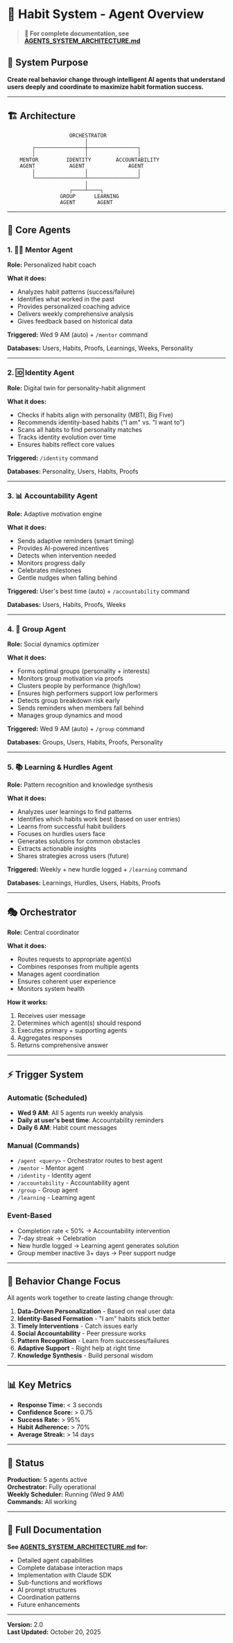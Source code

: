 # 🤖 Habit System - Agent Overview

> **📖 For complete documentation, see [AGENTS_SYSTEM_ARCHITECTURE.md](./AGENTS_SYSTEM_ARCHITECTURE.md)**

## 🎯 System Purpose

**Create real behavior change through intelligent AI agents that understand users deeply and coordinate to maximize habit formation success.**

---

## 🏗️ Architecture

```
                    ORCHESTRATOR
                         │
        ┌────────────────┼────────────────┐
        │                │                │
    MENTOR         IDENTITY        ACCOUNTABILITY
    AGENT           AGENT              AGENT
        │                │                │
        └────────────────┴────────────────┘
                         │
                    ┌────┴────┐
                 GROUP      LEARNING
                 AGENT       AGENT
```

---

## 🤖 Core Agents

### 1. 🧘‍♂️ Mentor Agent
**Role:** Personalized habit coach

**What it does:**
- Analyzes habit patterns (success/failure)
- Identifies what worked in the past
- Provides personalized coaching advice
- Delivers weekly comprehensive analysis
- Gives feedback based on historical data

**Triggered:** Wed 9 AM (auto) + `/mentor` command

**Databases:** Users, Habits, Proofs, Learnings, Weeks, Personality

---

### 2. 🆔 Identity Agent
**Role:** Digital twin for personality-habit alignment

**What it does:**
- Checks if habits align with personality (MBTI, Big Five)
- Recommends identity-based habits ("I am" vs. "I want to")
- Scans all habits to find personality matches
- Tracks identity evolution over time
- Ensures habits reflect core values

**Triggered:** `/identity` command

**Databases:** Personality, Users, Habits, Proofs

---

### 3. 📊 Accountability Agent
**Role:** Adaptive motivation engine

**What it does:**
- Sends adaptive reminders (smart timing)
- Provides AI-powered incentives
- Detects when intervention needed
- Monitors progress daily
- Celebrates milestones
- Gentle nudges when falling behind

**Triggered:** User's best time (auto) + `/accountability` command

**Databases:** Users, Habits, Proofs, Weeks

---

### 4. 👥 Group Agent
**Role:** Social dynamics optimizer

**What it does:**
- Forms optimal groups (personality + interests)
- Monitors group motivation via proofs
- Clusters people by performance (high/low)
- Ensures high performers support low performers
- Detects group breakdown risk early
- Sends reminders when members fall behind
- Manages group dynamics and mood

**Triggered:** Wed 9 AM (auto) + `/group` command

**Databases:** Groups, Users, Habits, Proofs, Personality

---

### 5. 📚 Learning & Hurdles Agent
**Role:** Pattern recognition and knowledge synthesis

**What it does:**
- Analyzes user learnings to find patterns
- Identifies which habits work best (based on user entries)
- Learns from successful habit builders
- Focuses on hurdles users face
- Generates solutions for common obstacles
- Extracts actionable insights
- Shares strategies across users (future)

**Triggered:** Weekly + new hurdle logged + `/learning` command

**Databases:** Learnings, Hurdles, Users, Habits, Proofs

---

## 🎭 Orchestrator

**Role:** Central coordinator

**What it does:**
- Routes requests to appropriate agent(s)
- Combines responses from multiple agents
- Manages agent coordination
- Ensures coherent user experience
- Monitors system health

**How it works:**
1. Receives user message
2. Determines which agent(s) should respond
3. Executes primary + supporting agents
4. Aggregates responses
5. Returns comprehensive answer

---

## ⚡ Trigger System

### Automatic (Scheduled)
- **Wed 9 AM**: All 5 agents run weekly analysis
- **Daily at user's best time**: Accountability reminders
- **Daily 6 AM**: Habit count messages

### Manual (Commands)
- `/agent <query>` - Orchestrator routes to best agent
- `/mentor` - Mentor agent
- `/identity` - Identity agent
- `/accountability` - Accountability agent
- `/group` - Group agent
- `/learning` - Learning agent

### Event-Based
- Completion rate < 50% → Accountability intervention
- 7-day streak → Celebration
- New hurdle logged → Learning agent generates solution
- Group member inactive 3+ days → Peer support nudge

---

## 🎯 Behavior Change Focus

All agents work together to create lasting change through:

1. **Data-Driven Personalization** - Based on real user data
2. **Identity-Based Formation** - "I am" habits stick better
3. **Timely Interventions** - Catch issues early
4. **Social Accountability** - Peer pressure works
5. **Pattern Recognition** - Learn from successes/failures
6. **Adaptive Support** - Right help at right time
7. **Knowledge Synthesis** - Build personal wisdom

---

## 📊 Key Metrics

- **Response Time:** < 3 seconds
- **Confidence Score:** > 0.75
- **Success Rate:** > 95%
- **Habit Adherence:** > 70%
- **Average Streak:** > 14 days

---

## 🚀 Status

**Production:** 5 agents active  
**Orchestrator:** Fully operational  
**Weekly Scheduler:** Running (Wed 9 AM)  
**Commands:** All working  

---

## 📖 Full Documentation

**See [AGENTS_SYSTEM_ARCHITECTURE.md](./AGENTS_SYSTEM_ARCHITECTURE.md) for:**
- Detailed agent capabilities
- Complete database interaction maps
- Implementation with Claude SDK
- Sub-functions and workflows
- AI prompt structures
- Coordination patterns
- Future enhancements

---

**Version:** 2.0  
**Last Updated:** October 20, 2025
